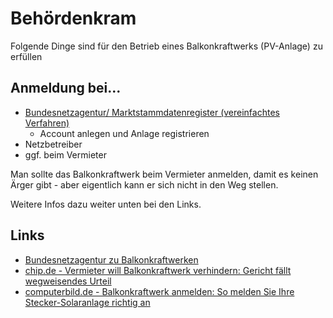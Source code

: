 
# Behördenkram

Folgende Dinge sind für den Betrieb eines Balkonkraftwerks (PV-Anlage) zu erfüllen

## Anmeldung bei...

* [Bundesnetzagentur/ Marktstammdatenregister (vereinfachtes Verfahren)](https://www.marktstammdatenregister.de/MaStR)
  * Account anlegen und Anlage registrieren
* Netzbetreiber
* ggf. beim Vermieter

Man sollte das Balkonkraftwerk beim Vermieter anmelden, damit es keinen Ärger gibt - aber eigentlich kann er sich nicht in den Weg stellen.

Weitere Infos dazu weiter unten bei den Links.

## Links

* [Bundesnetzagentur zu Balkonkraftwerken](https://www.bundesnetzagentur.de/SharedDocs/A_Z_Glossar/B/BalkonPV.html)
* [chip.de - Vermieter will Balkonkraftwerk verhindern: Gericht fällt wegweisendes Urteil](https://efahrer.chip.de/solaranlagen/vermieter-will-balkonkraftwerk-verhindern-gericht-faellt-wegweisendes-urteil_105905)
* [computerbild.de - Balkonkraftwerk anmelden: So melden Sie Ihre Stecker-Solaranlage richtig an](https://www.computerbild.de/artikel/cb-Tipps-Haus-Garten-Balkonkraftwerk-anmelden-33084133.html)
